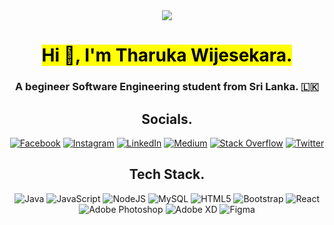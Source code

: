 <div align="center">
<img src="https://media.giphy.com/media/RbDKaczqWovIugyJmW/giphy.gif">
</div>
<h1 align="center"><mark>Hi 👋, I'm Tharuka Wijesekara.</mark></h1>
<h3 align="center">A begineer Software Engineering student from Sri Lanka. 🇱🇰</h3>

<div align="center">
  
##  Socials. 

</div>

<div align="center">

[![Facebook](https://img.shields.io/badge/Facebook-%231877F2.svg?logo=Facebook&logoColor=white)](https://www.facebook.com/nuwangi.tharuka.31?mibextid=ZbWKwL
) [![Instagram](https://img.shields.io/badge/Instagram-%23E4405F.svg?logo=Instagram&logoColor=white)](https://instagram.com/nu_wa_ng_i_tha_ru_ka?igshid=Mzc0YWU1OWY=
) [![LinkedIn](https://img.shields.io/badge/LinkedIn-%230077B5.svg?logo=linkedin&logoColor=white)](https://www.linkedin.com/in/nuwangi-wijesekara-853aa0265/
) [![Medium](https://img.shields.io/badge/Medium-12100E?logo=medium&logoColor=white)](https://medium.com/@twijesekara770
) [![Stack Overflow](https://img.shields.io/badge/-Stackoverflow-FE7A16?logo=stack-overflow&logoColor=white)](https://stackoverflow.com/users/22142677/tharuka-wijesekara63) [![Twitter](https://img.shields.io/badge/Twitter-%231DA1F2.svg?logo=Twitter&logoColor=white)](https://twitter.com/wijesekara63) 

</div>

<div align="center">
  
##  Tech Stack. 

</div>

<div align="center">

  
![Java](https://img.shields.io/badge/java-%23ED8B00.svg?style=for-the-badge&logo=java&logoColor=white) ![JavaScript](https://img.shields.io/badge/javascript-%23323330.svg?style=for-the-badge&logo=javascript&logoColor=%23F7DF1E) ![NodeJS](https://img.shields.io/badge/node.js-6DA55F?style=for-the-badge&logo=node.js&logoColor=white) ![MySQL](https://img.shields.io/badge/mysql-%2300f.svg?style=for-the-badge&logo=mysql&logoColor=white) ![HTML5](https://img.shields.io/badge/html5-%23E34F26.svg?style=for-the-badge&logo=html5&logoColor=white) ![Bootstrap](https://img.shields.io/badge/bootstrap-%23563D7C.svg?style=for-the-badge&logo=bootstrap&logoColor=white) ![React](https://img.shields.io/badge/react-%2320232a.svg?style=for-the-badge&logo=react&logoColor=%2361DAFB)
![Adobe Photoshop](https://img.shields.io/badge/adobephotoshop-%2331A8FF.svg?style=for-the-badge&logo=adobephotoshop&logoColor=white) ![Adobe XD](https://img.shields.io/badge/Adobe%20XD-470137?style=for-the-badge&logo=Adobe%20XD&logoColor=#FF61F6) 	![Figma](https://img.shields.io/badge/figma-%23F24E1E.svg?style=for-the-badge&logo=figma&logoColor=white) 

</div>
